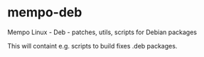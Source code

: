 mempo-deb
=========

Mempo Linux - Deb - patches, utils, scripts for Debian packages

This will containt e.g. scripts to build fixes .deb packages.

